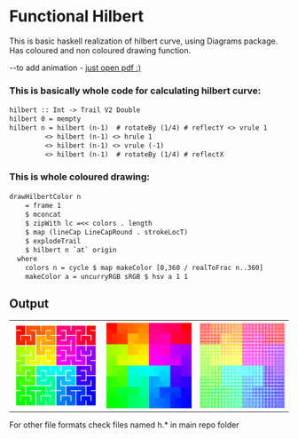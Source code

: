 # Functional Hilbert
This is basic haskell realization of hilbert curve, using Diagrams package.
Has coloured and non coloured drawing function.

--to add animation - [just open pdf :)](https://github.com/kanashimia/Throw-Away-Projects/blob/master/FunctionalHilbert/h-animated_compressed.pdf)

### This is basically whole code for calculating hilbert curve:

```
hilbert :: Int -> Trail V2 Double
hilbert 0 = mempty
hilbert n = hilbert (n-1)  # rotateBy (1/4) # reflectY <> vrule 1
         <> hilbert (n-1) <> hrule 1
         <> hilbert (n-1) <> vrule (-1)
         <> hilbert (n-1)  # rotateBy (1/4) # reflectX
```
### This is whole coloured drawing:
```
drawHilbertColor n
    = frame 1
    $ mconcat
    $ zipWith lc =<< colors . length
    $ map (lineCap LineCapRound . strokeLocT)
    $ explodeTrail
    $ hilbert n `at` origin
  where
    colors n = cycle $ map makeColor [0,360 / realToFrac n..360]
    makeColor a = uncurryRGB sRGB $ hsv a 1 1
```

## Output

<table class="tg">
  <tr>
    <th class="tg-yw4l"><img src="h-small.png"></th>
    <th class="tg-yw4l"><img src="h-animated.png"></th>
    <th class="tg-yw4l"><img src="h.png"></th>
  </tr>

</table>

For other file formats check files named h.* in main repo folder


